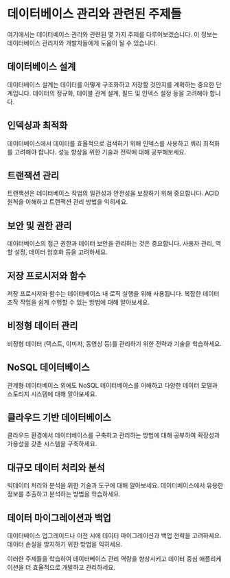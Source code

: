 
# 데이터베이스 관리와 관련된 주제들

여기에서는 데이터베이스 관리와 관련된 몇 가지 주제를 다루어보겠습니다. 이 정보는 데이터베이스 관리자와 개발자들에게 도움이 될 수 있습니다.

## 데이터베이스 설계

데이터베이스 설계는 데이터를 어떻게 구조화하고 저장할 것인지를 계획하는 중요한 단계입니다. 데이터의 정규화, 테이블 관계 설계, 필드 및 인덱스 설정 등을 고려해야 합니다.

## 인덱싱과 최적화

데이터베이스에서 데이터를 효율적으로 검색하기 위해 인덱스를 사용하고 쿼리 최적화를 고려해야 합니다. 성능 향상을 위한 기술과 전략에 대해 공부해보세요.

## 트랜잭션 관리

트랜잭션은 데이터베이스 작업의 일관성과 안전성을 보장하기 위해 중요합니다. ACID 원칙을 이해하고 트랜잭션 관리 방법을 익히세요.

## 보안 및 권한 관리

데이터베이스의 접근 권한과 데이터 보안을 관리하는 것은 중요합니다. 사용자 관리, 역할 설정, 데이터 암호화 등을 고려하세요.

## 저장 프로시저와 함수

저장 프로시저와 함수는 데이터베이스 내 로직 실행을 위해 사용됩니다. 복잡한 데이터 조작 작업을 쉽게 수행할 수 있는 방법에 대해 알아보세요.

## 비정형 데이터 관리

비정형 데이터 (텍스트, 이미지, 동영상 등)를 관리하기 위한 전략과 기술을 학습하세요.

## NoSQL 데이터베이스

관계형 데이터베이스 외에도 NoSQL 데이터베이스를 이해하고 다양한 데이터 모델과 스토리지 시스템에 대해 알아보세요.

## 클라우드 기반 데이터베이스

클라우드 환경에서 데이터베이스를 구축하고 관리하는 방법에 대해 공부하여 확장성과 가용성을 갖춘 시스템을 구축하세요.

## 대규모 데이터 처리와 분석

빅데이터 처리와 분석을 위한 기술과 도구에 대해 알아보세요. 데이터베이스에서 유용한 정보를 추출하고 분석하는 방법을 학습하세요.

## 데이터 마이그레이션과 백업

데이터베이스 업그레이드나 이전 시에 데이터 마이그레이션과 백업 전략을 고려하세요. 데이터 손실을 방지하기 위한 방법을 익히세요.

이러한 주제들을 학습하여 데이터베이스 관리 역량을 향상시키고 데이터 중심 애플리케이션을 더 효율적으로 개발하고 관리하세요.
